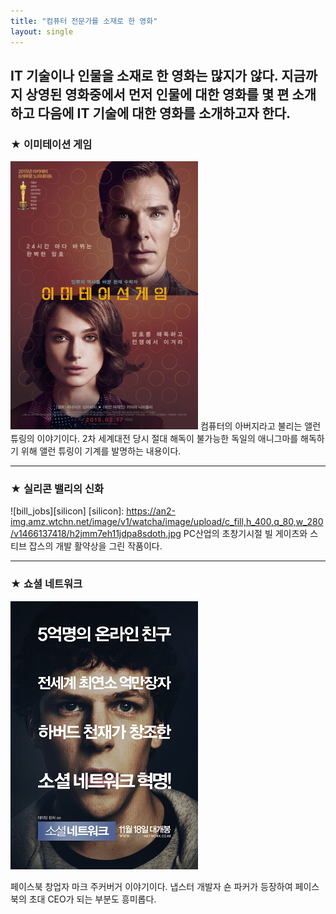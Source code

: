 ```yaml
---
title: "컴퓨터 전문가를 소재로 한 영화"
layout: single
---
```


IT 기술이나 인물을 소재로 한 영화는 많지가 않다. 지금까지 상영된 영화중에서 먼저 인물에 대한 영화를 몇 편 소개하고 다음에 IT 기술에 대한 영화를 소개하고자 한다.
---
### ★ 이미테이션 게임
![allen](/assets/images/imitationgame.jpg)
컴퓨터의 아버지라고 불리는 앨런 튜링의 이야기이다. 2차 세계대전 당시 절대 해독이 불가능한 독일의 애니그마를 해독하기 위해 앨런 튜링이 기계를 발명하는 내용이다.

---
### ★ 실리콘 밸리의 신화
![bill_jobs][silicon]
[silicon]: 
https://an2-img.amz.wtchn.net/image/v1/watcha/image/upload/c_fill,h_400,q_80,w_280/v1466137418/h2jmm7eh11jdpa8sdoth.jpg
PC산업의 초창기시절 빌 게이츠와 스티브 잡스의 개발 활약상을 그린 작품이다.

---
### ★ 쇼셜 네트워크
[![mark](/assets/images/socialnetwork.jpg "더 자세한 내용을 원하시면 방문해 보세요")](https://topclass.chosun.com/board/view.asp?catecode=J&tnu=201901100028)

페이스북 창업자 마크 주커버거 이야기이다. 냅스터 개발자 숀 파커가 등장하여 페이스북의 초대 CEO가 되는 부분도 흥미롭다.
